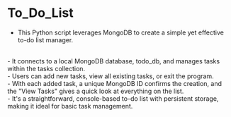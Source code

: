 # To_Do_List
- This Python script leverages MongoDB to create a simple yet effective to-do list manager. 
<br>
- It connects to a local MongoDB database, todo_db, and manages tasks within the tasks collection.
<br>
- Users can add new tasks, view all existing tasks, or exit the program.
<br>
- With each added task, a unique MongoDB ID confirms the creation, and the "View Tasks" gives a quick look at everything on the list.
<br>
- It's a straightforward, console-based to-do list with persistent storage, making it ideal for basic task management.
